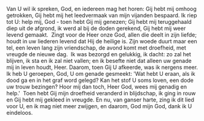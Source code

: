 Van U wil ik spreken, God,
en iedereen mag het horen:
Gij hebt mij omhoog getrokken,
Gij hebt mij het leedvermaak
van mijn vijanden bespaard.
Ik riep tot U: help mij, God -
toen hebt Gij mij genezen;
Gij hebt mij teruggehaald
diep uit de afgrond, ik werd
al bij de doden gerekend,
Gij hebt mij weer levend gemaakt.
​
Zingt voor de Heer onze God,
allen die deelt in zijn liefde;
houdt in uw liederen levend
dat Hij de heilige is.
Zijn woede duurt maar een tel,
een leven lang zijn vriendschap,
de avond komt met droefheid,
met vreugde de nieuwe dag.
​
Ik was bezorgd en gelukkig,
ik dacht: zo zal het blijven,
ik sta en ik zal niet vallen;
en ik besefte niet
dat alleen uw genade
mij in leven houdt, Heer.
Daarom, toen Gij U afkeerde,
was ik nergens meer.
​
Ik heb U geroepen, God,
U om genade gesmeekt:
'Wat hebt U eraan, als ik dood ga
en in het graf word gelegd?
Kan het stof U soms loven,
een dode uw trouw bezingen?
Hoor mij dan toch, Heer God,
wees mij genadig en help.'
​
Toen hebt Gij mijn droefheid veranderd
in blijdschap, ik ging in rouw
en Gij hebt mij gekleed in vreugde.
En nu, van ganser harte,
zing ik dit lied voor U,
en ik mag niet meer zwijgen,
en daarom, God mijn God,
dank ik U eindeloos.